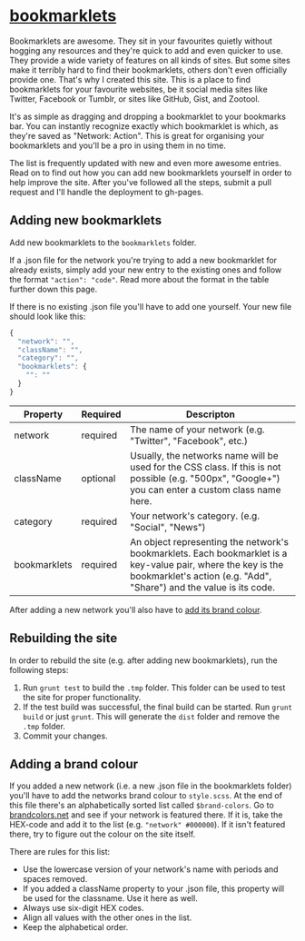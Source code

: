 # [bookmarklets](http://radlikewhoa.github.io/bookmarklets)

Bookmarklets are awesome. They sit in your favourites quietly without hogging any resources and they're quick to add and even quicker to use. They provide a wide variety of features on all kinds of sites. But some sites make it terribly hard to find their bookmarklets, others don't even officially provide one. That's why I created this site. This is a place to find bookmarklets for your favourite websites, be it social media sites like Twitter, Facebook or Tumblr, or sites like GitHub, Gist, and Zootool.

It's as simple as dragging and dropping a bookmarklet to your bookmarks bar. You can instantly recognize exactly which bookmarklet is which, as they're saved as "Network: Action". This is great for organising your bookmarklets and you'll be a pro in using them in no time.

The list is frequently updated with new and even more awesome entries. Read on to find out how you can add new bookmarklets yourself in order to help improve the site. After you've followed all the steps, submit a pull request and I'll handle the deployment to gh-pages.

## Adding new bookmarklets

Add new bookmarklets to the `bookmarklets` folder.

If a .json file for the network you're trying to add a new bookmarklet for already exists, simply add your new entry to the existing ones and follow the format `"action": "code"`. Read more about the format in the table further down this page.

If there is no existing .json file you'll have to add one yourself. Your new file should look like this:

```javascript
{
  "network": "",
  "className": "",
  "category": "",
  "bookmarklets": {
    "": ""
  }
}
```

| Property     | Required | Descripton                                                               |
|--------------|----------|--------------------------------------------------------------------------|
| network      | required | The name of your network (e.g. "Twitter", "Facebook", etc.)              |
| className    | optional | Usually, the networks name will be used for the CSS class. If this is not possible (e.g. "500px", "Google+") you can enter a custom class name here.                           |
| category     | required | Your network's category. (e.g. "Social", "News")                         |
| bookmarklets | required | An object representing the network's bookmarklets. Each bookmarklet is a key-value pair, where the key is the bookmarklet's action (e.g. "Add", "Share") and the value is its code.                                                                                                |

After adding a new network you'll also have to [add its brand colour](#adding-a-brand-colour).

## Rebuilding the site

In order to rebuild the site (e.g. after adding new bookmarklets), run the following steps:

1. Run `grunt test` to build the `.tmp` folder. This folder can be used to test the site for proper functionality.
2. If the test build was successful, the final build can be started. Run `grunt build` or just `grunt`. This will generate the `dist` folder and remove the `.tmp` folder.
3. Commit your changes.

## Adding a brand colour

If you added a new network (i.e. a new .json file in the bookmarklets folder) you'll have to add the networks brand colour to `style.scss`. At the end of this file there's an alphabetically sorted list called `$brand-colors`. Go to [brandcolors.net](http://brandcolors.net) and see if your network is featured there. If it is, take the HEX-code and add it to the list (e.g. `"network" #000000`). If it isn't featured there, try to figure out the colour on the site itself.

There are rules for this list:

* Use the lowercase version of your network's name with periods and spaces removed.
* If you added a className property to your .json file, this property will be used for the classname. Use it here as well.
* Always use six-digit HEX codes.
* Align all values with the other ones in the list.
* Keep the alphabetical order.